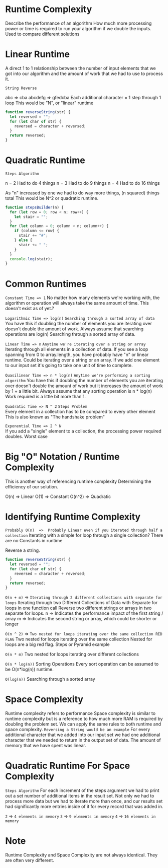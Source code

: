 # Runtime Complexity

Describe the performance of an algorithm
How much more processing power or time is required to run your algorithm if we double the inputs.
Used to compare different solutions

# Linear Runtime

A direct 1 to 1 relationship between the number of input elements that we got into our algorithm and the amount of work that we had to use to process it.

`String Reverse`

abc => cba
abcdefg => gfedcba
Each additional character = 1 step through 1 loop
This would be "N", or "linear" runtime

```js
function reverseString(str) {
  let reversed = "";
  for (let char of str) {
    reversed = character + reversed;
  }
  return reversed;
}
```

# Quadratic Runtime

`Steps Algorithm`

n = 2 Had to do 4 things
n = 3 Had to do 9 things
n = 4 Had to do 16 things

As "n" increased by one we had to do way more things, (n squared) things total
This would be N^2 or quadratic runtime.

```js
function stepsBuilder(n) {
  for (let row = 0; row < n; row++) {
    let stair = "";
  }
  for (let column = 0; column < n; column++) {
    if (column <= row) {
      stair += "#";
    } else {
      stair += " ";
    }
  }
  console.log(stair);
}
```

# Common Runtimes

`Constant Time => 1`
No matter how many elements we're working with, the algorithm or operation will always take the same amount of time. This doesn't exist as of yet.?

`Logarithmic Time => log(n)` `Searching through a sorted array of data`
You have this if doubling the number of elements you are iterating over doesn't double the amount of work. Always assume that searching operations are log(n)
Searching through a sorted array of data.

`Linear Time => n` `Anytime we're iterating over a string or array`
Iterating through all elements in a collection of data.
If you see a loop spanning from 0 to array.length, you have probably have "n" or linear runtime.
Could be iterating over a string or an array.
If we add one element to our input set it's going to take one unit of time to complete.

`Quasilinear Time => n * log(n)` `Anytime we're performing a sorting algorithm`
You have this if doubling the number of elements you are iterating over doesn't double the amount of work but it increases the amount of work by 1 + a little bit.
Always assume that any sorting operation is n \* log(n)
Work required is a little bit more than 1.

`Quadratic Time => N ^ 2`  `Steps Problem`  
Every element in a collection has to be compared to every other element
This is also known as "The handshake problem"

`Exponential Time => 2 ^ N`  
If you add a "single" element to a collection, the processing power required doubles.
Worst case

# Big "O" Notation / Runtime Complexity
This is another way of referencing runtime complexity
Determining the efficiency of our solution. 

O(n) => Linear
O(1) => Constant
O(n^2) => Quadratic

# Identifying Runtime Complexity

`Probably O(n)  =>  Probably Linear even if you iterated through half a collection`
Iterating with a simple for loop through a single collection? 
There are no Constants in runtime

Reverse a string.
```js
function reverseString(str) {
  let reversed = "";
  for (let char of str) {
    reversed = character + reversed;
  }
  return reversed;
}
```

`O(n + m)` => `Iterating through 2 different collections with separate for loops`
Iterating through two Different Collections of Data with Separate for loops in one function call
Reverse two different strings or arrays in two separate for loops.
n => Indicates the performance impact of the first string / array
m => Indicates the second string or array, which could be shorter or longer

`O(n ^ 2)` => `Two nested for loops iterating over the same collection RED FLAG`
Two nested for loops iterating over the same collection
Nested for loops are a big red flag.
Steps or Pyramid example

`O(n * m)`
Two nested for loops iterating over different collections

`O(n * log(n))`
Sorting Operations
Every sort operation can be assumed to be O(n*log(n)) runtime. 

`O(log(n))`
Searching through a sorted array

# Space Complexity
Runtime complexity refers to performance
Space complexity is similar to runtime complexity but is a reference to how much more RAM is required by doubling the problem set. 
We can apply the same rules to both runtime and space complexity. 
`Reversing a String would be an example`
For every additional character that we added into our input set we had one additional character that we needed to return in the output set of data. The amount of memory that we have spent was linear. 

# Quadratic Runtime For Space Complexity
`Steps Algorithm`
For each increment of the steps argument we had to print out a set number of additional items in the result set. Not only we had to process more data but we had to iterate more than once, and our results set had significantly more entries inside of it for every record that was added in. 

`2` => `4 elements in memory`
`3` => `9 elements in memory`
`4` => `16 elements in memory`

# Note
Runtime Complexity and Space Complexity are not always identical. 
They are often very different. 
